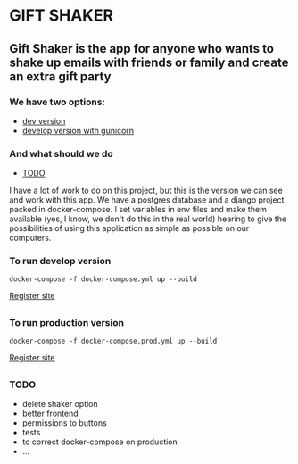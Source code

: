 # GIFT SHAKER

## Gift Shaker is the app for anyone who wants to shake up emails with friends or family and create an extra gift party

### We have two options:

* [dev version](#dev)
* [develop version with gunicorn](#prod) 

### And what should we do

* [ TODO ](#todo)

I have a lot of work to do on this project, but this is the version we can see and work with this app.
We have a postgres database and a django project packed in docker-compose. I set variables in env files and make them 
available (yes, I know, we don't do this in the real world) hearing to give the possibilities of using this application
as simple as possible on our computers.

<a name="dev"></a>
### To run develop version
```shell
docker-compose -f docker-compose.yml up --build
```
[Register site](http://127.0.0.1:8080/login/register/)

##

<a name="prod"></a>
### To run production version
```shell
docker-compose -f docker-compose.prod.yml up --build
```
[Register site](http://127.0.0.1:8000/login/register/)

##

<a name="todo"></a>
### TODO

+ delete shaker option
+ better frontend
+ permissions to buttons
+ tests
+ to correct docker-compose on production
+ ...